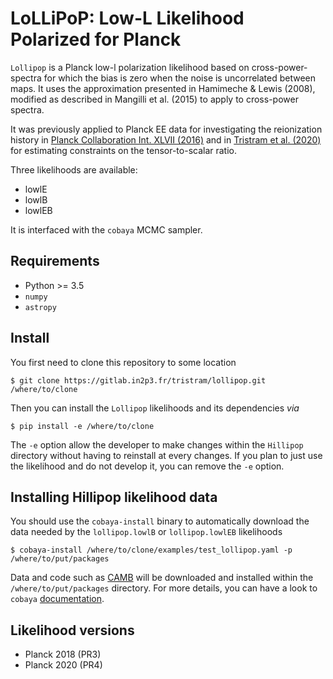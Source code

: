 LoLLiPoP: Low-L Likelihood Polarized for Planck
================================================

``Lollipop`` is a Planck low-l polarization likelihood based on cross-power-spectra for which the bias is zero when the noise is uncorrelated between maps. It uses the approximation presented in Hamimeche & Lewis (2008), modified as described in Mangilli et al. (2015) to apply to cross-power spectra.

It was previously applied to Planck EE data for investigating the reionization history in [Planck Collaboration Int. XLVII (2016)](https://arxiv.org/abs/1605.03507) and in [Tristram et al. (2020)](https://arxiv.org/abs/2010.01139) for estimating constraints on the tensor-to-scalar ratio.

Three likelihoods are available:
- lowlE
- lowlB
- lowlEB

It is interfaced with the ``cobaya`` MCMC sampler.

Requirements
------------
* Python >= 3.5
* `numpy`
* `astropy`

Install
-------

You first need to clone this repository to some location

```shell
$ git clone https://gitlab.in2p3.fr/tristram/lollipop.git /where/to/clone
```

Then you can install the `Lollipop` likelihoods and its dependencies *via*

```shell
$ pip install -e /where/to/clone
```

The ``-e`` option allow the developer to make changes within the `Hillipop` directory without having
to reinstall at every changes. If you plan to just use the likelihood and do not develop it, you can
remove the ``-e`` option.

Installing Hillipop likelihood data
-----------------------------------

You should use the `cobaya-install` binary to automatically download the data needed by the
`lollipop.lowlB` or `lollipop.lowlEB` likelihoods

```shell
$ cobaya-install /where/to/clone/examples/test_lollipop.yaml -p /where/to/put/packages
```

Data and code such as [CAMB](https://github.com/cmbant/CAMB) will be downloaded and installed within
the ``/where/to/put/packages`` directory. For more details, you can have a look to `cobaya`
[documentation](https://cobaya.readthedocs.io/en/latest/installation_cosmo.html).


Likelihood versions
-------------------

* Planck 2018 (PR3)
* Planck 2020 (PR4)